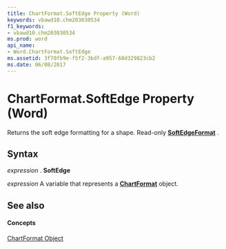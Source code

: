 ```yaml
---
title: ChartFormat.SoftEdge Property (Word)
keywords: vbawd10.chm203030534
f1_keywords:
- vbawd10.chm203030534
ms.prod: word
api_name:
- Word.ChartFormat.SoftEdge
ms.assetid: 3f70fb9e-f5f2-3bdf-a957-68d329823cb2
ms.date: 06/08/2017
---
```



# ChartFormat.SoftEdge Property (Word)

Returns the soft edge formatting for a shape. Read-only **[SoftEdgeFormat](softedgeformat-object-word.md)** .


## Syntax

 _expression_ . **SoftEdge**

 _expression_ A variable that represents a **[ChartFormat](chartformat-object-word.md)** object.


## See also


#### Concepts


[ChartFormat Object](chartformat-object-word.md)

